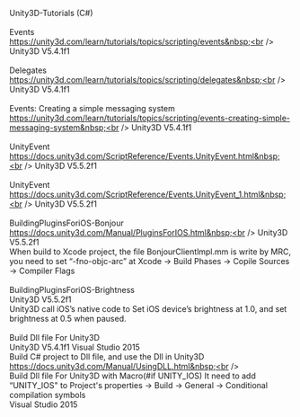 Unity3D-Tutorials (C#)<br />
<br />
Events&nbsp;<br />
https://unity3d.com/learn/tutorials/topics/scripting/events&nbsp;<br />
Unity3D V5.4.1f1<br />
<br />
Delegates&nbsp;<br />
https://unity3d.com/learn/tutorials/topics/scripting/delegates&nbsp;<br />
Unity3D V5.4.1f1<br />
<br />
Events: Creating a simple messaging system&nbsp;<br />
https://unity3d.com/learn/tutorials/topics/scripting/events-creating-simple-messaging-system&nbsp;<br />
Unity3D V5.4.1f1<br />
<br />
UnityEvent&nbsp;<br />
https://docs.unity3d.com/ScriptReference/Events.UnityEvent.html&nbsp;<br />
Unity3D V5.5.2f1<br />
<br />
UnityEvent&nbsp;<br />
https://docs.unity3d.com/ScriptReference/Events.UnityEvent_1.html&nbsp;<br />
Unity3D V5.5.2f1<br />
<br />
BuildingPluginsForiOS-Bonjour&nbsp;<br />
https://docs.unity3d.com/Manual/PluginsForIOS.html&nbsp;<br />
Unity3D V5.5.2f1&nbsp;<br />
When build to Xcode project, the file BonjourClientlmpl.mm is write by MRC, you need to set “-fno-objc-arc” at Xcode -&gt; Build Phases -&gt; Copile Sources -&gt; Compiler Flags<br />
<br />
BuildingPluginsForiOS-Brightness&nbsp;<br />
Unity3D V5.5.2f1&nbsp;<br />
Unity3D call iOS’s native code to Set iOS device’s brightness at 1.0, and set brightness at 0.5 when paused.<br />
<br />
Build Dll file For Unity3D&nbsp;<br />
Unity3D V5.4.1f1 Visual Studio 2015&nbsp;<br />
Build C# project to Dll file, and use the Dll in Unity3D&nbsp;<br />
https://docs.unity3d.com/Manual/UsingDLL.html&nbsp;<br />
<br />
Build Dll file For Unity3D with Macro(#if UNITY_IOS)
It need to add “UNITY_IOS" to Project's properties -> Build -> General -> Conditional compilation symbols&nbsp;<br />
Visual Studio 2015&nbsp;<br />
<br />